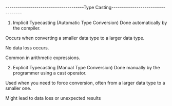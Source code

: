 
--------------------------------------Type Casting----------------------------------



1. Implicit Typecasting (Automatic Type Conversion)
Done automatically by the compiler.

Occurs when converting a smaller data type to a larger data type.

No data loss occurs.

Common in arithmetic expressions.


2. Explicit Typecasting (Manual Type Conversion)
Done manually by the programmer using a cast operator.

Used when you need to force conversion, often from a larger data type to a smaller one.

Might lead to data loss or unexpected results